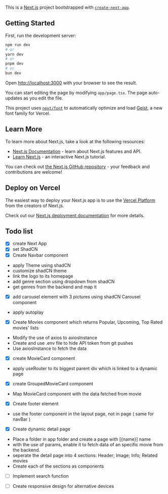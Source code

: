 This is a [Next.js](https://nextjs.org) project bootstrapped with [`create-next-app`](https://nextjs.org/docs/app/api-reference/cli/create-next-app).

## Getting Started

First, run the development server:

```bash
npm run dev
# or
yarn dev
# or
pnpm dev
# or
bun dev
```

Open [http://localhost:3000](http://localhost:3000) with your browser to see the result.

You can start editing the page by modifying `app/page.tsx`. The page auto-updates as you edit the file.

This project uses [`next/font`](https://nextjs.org/docs/app/building-your-application/optimizing/fonts) to automatically optimize and load [Geist](https://vercel.com/font), a new font family for Vercel.

## Learn More

To learn more about Next.js, take a look at the following resources:

- [Next.js Documentation](https://nextjs.org/docs) - learn about Next.js features and API.
- [Learn Next.js](https://nextjs.org/learn) - an interactive Next.js tutorial.

You can check out [the Next.js GitHub repository](https://github.com/vercel/next.js) - your feedback and contributions are welcome!

## Deploy on Vercel

The easiest way to deploy your Next.js app is to use the [Vercel Platform](https://vercel.com/new?utm_medium=default-template&filter=next.js&utm_source=create-next-app&utm_campaign=create-next-app-readme) from the creators of Next.js.

Check out our [Next.js deployment documentation](https://nextjs.org/docs/app/building-your-application/deploying) for more details.

## Todo list

- [x] create Next App
- [x] set ShadCN
- [x] Create Navbar component
 -  apply Theme using shadCN
 - customize shadCN theme 
 - link the logo to its homepage
 - add genre section using dropdown from shadCN
 - get genres from the backend and map it
- [x] add carousel element with 3 pictures using shadCN Carousel component
 - apply autoplay
- [x] Create Movies component which returns Popular, Upcoming, Top Rated movies' lists
 - Modify the use of axios to axiosInstance
 - Create and use .env file to hide API token from git pushes
 - Use axiosInstance to fetch the data
- [x] create MovieCard component   
 - apply useRouter to its biggest parent div which is linked to a dynamic page
- [x] create GroupedMovieCard component 
 - Map MovieCard component with the data fetched from movie
- [x] Create footer element
 - use the footer component in the layout page, not in page ( same for navBar )
- [x] Create dynamic detail page
 - Place a folder in app folder and create a page with [{name}] name
 - with the use of params, enable it to fetch data of an specific movie from the backend.
 - seperate the detail page into 4 sections: Header; Image; Info; Related movies
 - Create each of the sections as components
- [ ] Implement search function
- [ ] Create responsive design for alternative devices
 